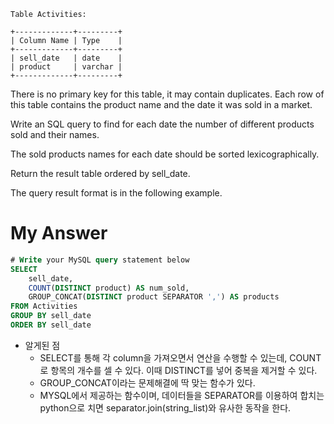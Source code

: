 ```
Table Activities:

+-------------+---------+
| Column Name | Type    |
+-------------+---------+
| sell_date   | date    |
| product     | varchar |
+-------------+---------+
```
There is no primary key for this table, it may contain duplicates.
Each row of this table contains the product name and the date it was sold in a market.
 

Write an SQL query to find for each date the number of different products sold and their names.

The sold products names for each date should be sorted lexicographically.

Return the result table ordered by sell_date.

The query result format is in the following example.

# My Answer 
```sql
# Write your MySQL query statement below
SELECT 
    sell_date, 
    COUNT(DISTINCT product) AS num_sold,
    GROUP_CONCAT(DISTINCT product SEPARATOR ',') AS products
FROM Activities
GROUP BY sell_date
ORDER BY sell_date
```
- 알게된 점 
    - SELECT를 통해 각 column을 가져오면서 연산을 수행할 수 있는데, COUNT로 항목의 개수를 셀 수 있다. 이때 DISTINCT를 넣어 중복을 제거할 수 있다. 
    - GROUP_CONCAT이라는 문제해결에 딱 맞는 함수가 있다.
    - MYSQL에서 제공하는 함수이며, 데이터들을 SEPARATOR를 이용하여 합치는 python으로 치면 separator.join(string_list)와 유사한 동작을 한다. 